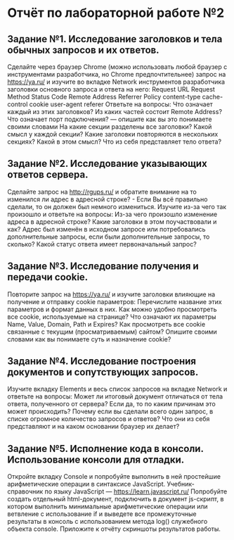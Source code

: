 # Отчёт по лабораторной работе №2

## Задание №1. Исследование заголовков и тела обычных запросов и их ответов.
Сделайте через браузер Chrome (можно использовать любой браузер с инструментами разработчика, но Chrome предпочтительнее) запрос на https://ya.ru/ и изучите во вкладке Network инструментов разработчика заголовки основного запроса и ответа на него:
Request URL
Request Method
Status Code
Remote Address
Referrer Policy
content-type
cache-control
cookie
user-agent
referer
Ответьте на вопросы:
Что означает каждый из этих заголовков? 
Из каких частей состоит Remote Address?
Что означает порт подключения? — опишите как вы это понимаете своими словами
На какие секции разделены все заголовки? Какой смысл у каждой секции?
Какие заголовки повторяются в нескольких секциях? Какой в этом смысл? 
Что из себя представляет тело ответа?

## Задание №2. Исследование указывающих ответов сервера.
Сделайте запрос на http://rgups.ru/ и обратите внимание на то изменился ли адрес в адресной строке? - Если Вы всё правильно сделали, то он должен был немного измениться. Изучите из-за чего так произошло и ответьте на вопросы:
Из-за чего произошло изменение адреса в адресной строке? Какие заголовки в этом поучаствовали и как?
Адрес был изменён в исходном запросе или потребовались дополнительные запросы, если были дополнительные запросы, то сколько?
Какой статус ответа имеет первоначальный запрос?

## Задание №3. Исследование получения и передачи cookie.
Повторите запрос на https://ya.ru/ и изучите заголовки влияющие на получение и отправку cookie параметров:
Перечислите название этих параметров и формат данных в них.
Как можно удобно просмотреть все cookie, используемые на странице? Что означают их параметры Name, Value, Domain, Path и Expires?
Как просмотреть все cookie связанные с текущим (просматриваемым) сайтом?
Опишите своими словами как вы понимаете суть и назначение cookie?

## Задание №4. Исследование построения документов и сопутствующих запросов.
Изучите вкладку Elements и весь список запросов на вкладке Network и ответьте на вопросы:
Может ли итоговый документ отличаться от тела ответа, полученного от сервера? Если да, то по каким причинам это может происходить?
Почему если вы сделали всего один запрос, в списке огромное количество запросов и ответов? Что они из себя представляют и на каком основании браузер их делает?

## Задание №5. Исполнение кода в консоли. Использование консоли для отладки.
Откройте вкладку Console и попробуйте выполнить в ней простейшие арифметические операции в синтаксисе JavaScript.
Учебник-справочник по языку JavaScript — https://learn.javascript.ru/ 
Попробуйте создать отдельный html-документ, подключить в документ js-скрипт, в котором выполнить минимальные арифметические операции или ветвление с использование if и выведете все промежуточные результаты в консоль с использованием метода log() служебного объекта console.
Приложите к отчёту скриншоты результатов работы.
